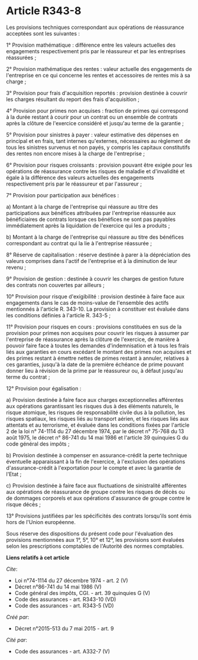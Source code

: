 # Article R343-8

Les provisions techniques correspondant aux opérations de réassurance acceptées sont les suivantes : 

1° Provision mathématique : différence entre les valeurs actuelles des engagements respectivement pris par le réassureur et
par les entreprises réassurées ; 

2° Provision mathématique des rentes : valeur actuelle des engagements de l'entreprise en ce qui concerne les rentes et
accessoires de rentes mis à sa charge ; 

3° Provision pour frais d'acquisition reportés : provision destinée à couvrir les charges résultant du report des frais
d'acquisition ; 

4° Provision pour primes non acquises : fraction de primes qui correspond à la durée restant à courir pour un contrat ou un
ensemble de contrats après la clôture de l'exercice considéré et jusqu'au terme de la garantie ; 

5° Provision pour sinistres à payer : valeur estimative des dépenses en principal et en frais, tant internes qu'externes,
nécessaires au règlement de tous les sinistres survenus et non payés, y compris les capitaux constitutifs des rentes non
encore mises à la charge de l'entreprise ; 

6° Provision pour risques croissants : provision pouvant être exigée pour les opérations de réassurance contre les risques de
maladie et d'invalidité et égale à la différence des valeurs actuelles des engagements respectivement pris par le réassureur
et par l'assureur ; 

7° Provision pour participation aux bénéfices : 

a) Montant à la charge de l'entreprise qui réassure au titre des participations aux bénéfices attribuées par l'entreprise
réassurée aux bénéficiaires de contrats lorsque ces bénéfices ne sont pas payables immédiatement après la liquidation de
l'exercice qui les a produits ; 

b) Montant à la charge de l'entreprise qui réassure au titre des bénéfices correspondant au contrat qui la lie à l'entreprise
réassurée ; 

8° Réserve de capitalisation : réserve destinée à parer à la dépréciation des valeurs comprises dans l'actif de l'entreprise
et à la diminution de leur revenu ; 

9° Provision de gestion : destinée à couvrir les charges de gestion future des contrats non couvertes par ailleurs ; 

10° Provision pour risque d'exigibilité : provision destinée à faire face aux engagements dans le cas de moins-value de
l'ensemble des actifs mentionnés à l'article R. 343-10. La provision à constituer est évaluée dans les conditions définies à
l'article R. 343-5 ; 

11° Provision pour risques en cours : provisions constituées en sus de la provision pour primes non acquises pour couvrir les
risques à assumer par l'entreprise de réassurance après la clôture de l'exercice, de manière à pouvoir faire face à toutes
les demandes d'indemnisation et à tous les frais liés aux garanties en cours excédant le montant des primes non acquises et
des primes restant à émettre nettes de primes restant à annuler, relatives à ces garanties, jusqu'à la date de la première
échéance de prime pouvant donner lieu à révision de la prime par le réassureur ou, à défaut jusqu'au terme du contrat ; 

12° Provision pour égalisation : 

a) Provision destinée à faire face aux charges exceptionnelles afférentes aux opérations garantissant les risques dus à des
éléments naturels, le risque atomique, les risques de responsabilité civile dus à la pollution, les risques spatiaux, les
risques liés au transport aérien, et les risques liés aux attentats et au terrorisme, et évaluée dans les conditions fixées
par l'article 2 de la loi n° 74-1114 du 27 décembre 1974, par le décret n° 75-768 du 13 août 1975, le décret n° 86-741 du 14
mai 1986 et l'article 39 quinquies G du code général des impôts ; 

b) Provision destinée à compenser en assurance-crédit la perte technique éventuelle apparaissant à la fin de l'exercice, à
l'exclusion des opérations d'assurance-crédit à l'exportation pour le compte et avec la garantie de l'Etat ; 

c) Provision destinée à faire face aux fluctuations de sinistralité afférentes aux opérations de réassurance de groupe contre
les risques de décès ou de dommages corporels et aux opérations d'assurance de groupe contre le risque décès ; 

13° Provisions justifiées par les spécificités des contrats lorsqu'ils sont émis hors de l'Union européenne. 

Sous réserve des dispositions du présent code pour l'évaluation des provisions mentionnées aux 1°, 5°, 10° et 12°, les
provisions sont évaluées selon les prescriptions comptables de l'Autorité des normes comptables.

**Liens relatifs à cet article**

_Cite_:

  - Loi n°74-1114 du 27 décembre 1974 - art. 2 (V)
  - Décret n°86-741 du 14 mai 1986 (V)
  - Code général des impôts, CGI. - art. 39 quinquies G (V)
  - Code des assurances - art. R343-10 (VD)
  - Code des assurances - art. R343-5 (VD)

_Créé par_:

  - Décret n°2015-513 du 7 mai 2015 - art. 9

_Cité par_:

  - Code des assurances - art. A332-7 (V)
